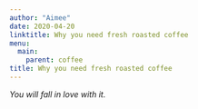 ```yaml
---
author: "Aimee"
date: 2020-04-20
linktitle: Why you need fresh roasted coffee
menu:
  main:
    parent: coffee
title: Why you need fresh roasted coffee
---
```



*You will fall in love with it.*
